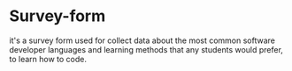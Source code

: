 # Survey-form

it's a survey form used for collect data about the most common software developer languages and learning methods that any students would prefer, to learn how to code. 
